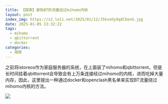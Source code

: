 ```yaml
---
title: 【探索】避免BT的流量经过mihomo内核
layout: post
index_img: https://s2.loli.net/2025/01/12/J5kvoOy9qdCEenG.jpg
date: 2025-01-05 13:32:22
tags:
  - mihomo
  - qbittorrent
  - docker
categories:
  - 探索
---
```


之前将istoreos作为家庭服务器的系统，在上面装了mihomo和qbittorrent，但是长时间挂着qbittorrent会导致会有上万条连接经过mihomo的内核，进而吃掉大量内存，因此，这里提出一种通过docker和openclash黑名单来实现BT流量绕过mihomo内核的方法。

![](https://s2.loli.net/2025/01/12/J5kvoOy9qdCEenG.jpg)
